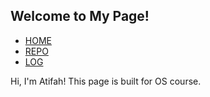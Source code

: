 <html>
<head>
<meta name="viewport" content="width=device-width, initial-scale=1.0">
</head>
<body>
  <h2>Welcome to My Page!</h2>
  <ul>
    <li><a href="https://github.com/atifahnabilla/os212" target="_blank">HOME</a></li>
    <li><a href="https://atifahnabilla.github.io/os212/" target="_blank">REPO</a></li>
    <li><a href="TXT/mylog.txt" target="_blank">LOG</a></li>
  </ul>
  <p>Hi, I'm Atifah! This page is built for OS course.</p>
</body>
</html>
